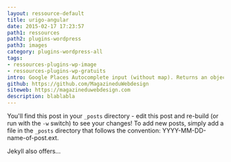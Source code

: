 ```yaml
---
layout: ressource-default
title: urigo-angular
date: 2015-02-17 17:23:57
path1: ressources
path2: plugins-wordpress
path3: images
category: plugins-wordpress-all
tags:
- ressources-plugins-wp-image
- ressources-plugins-wp-gratuits
intro: Google Places Autocomplete input (without map). Returns an object with formatted address components
github: https://github.com/MagazineduWebdesign
siteweb: https://magazineduwebdesign.com
description: blablabla
---
```


You'll find this post in your `_posts` directory - edit this post and re-build (or run with the `-w` switch) to see your changes!
To add new posts, simply add a file in the `_posts` directory that follows the convention: YYYY-MM-DD-name-of-post.ext.

Jekyll also offers...